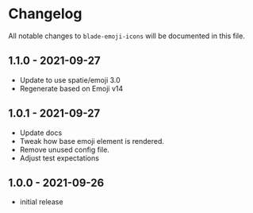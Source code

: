 # Changelog

All notable changes to `blade-emoji-icons` will be documented in this file.

## 1.1.0 - 2021-09-27

- Update to use spatie/emoji 3.0
- Regenerate based on Emoji v14

## 1.0.1 - 2021-09-27

- Update docs
- Tweak how base emoji element is rendered.
- Remove unused config file.
- Adjust test expectations

## 1.0.0 - 2021-09-26

- initial release
